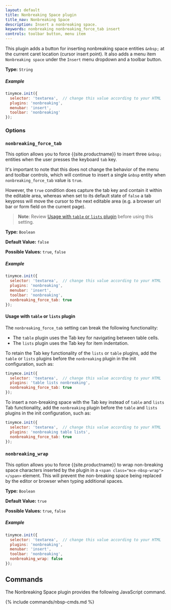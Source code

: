 ```yaml
---
layout: default
title: Nonbreaking Space plugin
title_nav: Nonbreaking Space
description: Insert a nonbreaking space.
keywords: nonbreaking nonbreaking_force_tab insert
controls: toolbar button, menu item
---
```


This plugin adds a button for inserting nonbreaking space entities `&nbsp;` at the current caret location (cursor insert point). It also adds a menu item `Nonbreaking space` under the `Insert` menu dropdown and a toolbar button.

**Type:** `String`

##### Example

```js
tinymce.init({
  selector: 'textarea',  // change this value according to your HTML
  plugins: 'nonbreaking',
  menubar: 'insert',
  toolbar: 'nonbreaking'
});
```

### Options

### `nonbreaking_force_tab`

This option allows you to force {{site.productname}} to insert three `&nbsp;` entities when the user presses the keyboard `tab` key.

It's important to note that this does not change the behavior of the menu and toolbar controls, which will continue to insert a single `&nbsp` entity when `nonbreaking_force_tab` value is `true`.

However, the `true` condition does capture the tab key and contain it within the editable area, whereas when set to its default state of `false` a tab keypress will move the cursor to the next editable area (e.g. a browser url bar or form field on the current page).

> **Note**: Review [Usage with `table` or `lists` plugin](#usagewithtableorlistsplugin) before using this setting.

**Type:** `Boolean`

**Default Value:** `false`

**Possible Values:** `true`, `false`

##### Example

```js
tinymce.init({
  selector: 'textarea',  // change this value according to your HTML
  plugins: 'nonbreaking',
  menubar: 'insert',
  toolbar: 'nonbreaking',
  nonbreaking_force_tab: true
});
```

#### Usage with `table` or `lists` plugin

The `nonbreaking_force_tab` setting can break the following functionality:

- The `table` plugin uses the Tab key for navigating between table cells.
- The `lists` plugin uses the Tab key for item indentation.

To retain the Tab key functionality of the `lists` or `table` plugins, add the `table` or `lists` plugins before the `nonbreaking` plugin in the init configuration, such as:

```js
tinymce.init({
  selector: 'textarea',  // change this value according to your HTML
  plugins: 'table lists nonbreaking',
  nonbreaking_force_tab: true
});
```

To insert a non-breaking space with the Tab key instead of `table` and `lists` Tab functionality, add the `nonbreaking` plugin before the `table` and `lists` plugins in the init configuration, such as:

```js
tinymce.init({
  selector: 'textarea',  // change this value according to your HTML
  plugins: 'nonbreaking table lists',
  nonbreaking_force_tab: true
});
```

### `nonbreaking_wrap`

This option allows you to force {{site.productname}} to wrap non-breaking space characters inserted by the plugin in a `<span class="mce-nbsp-wrap"></span>` element. This will prevent the non-breaking space being replaced by the editor or browser when typing additional spaces.

**Type:** `Boolean`

**Default Value:** `true`

**Possible Values:** `true`, `false`

##### Example

```js
tinymce.init({
  selector: 'textarea',  // change this value according to your HTML
  plugins: 'nonbreaking',
  menubar: 'insert',
  toolbar: 'nonbreaking',
  nonbreaking_wrap: false
});
```

## Commands

The Nonbreaking Space plugin provides the following JavaScript command.

{% include commands/nbsp-cmds.md %}
